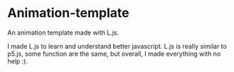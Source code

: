 # Animation-template
An animation template made with L.js.

I made L.js to learn and understand better javascript. L.js is really similar to p5.js, some function are the same, but overall, I made everything with no help :).
